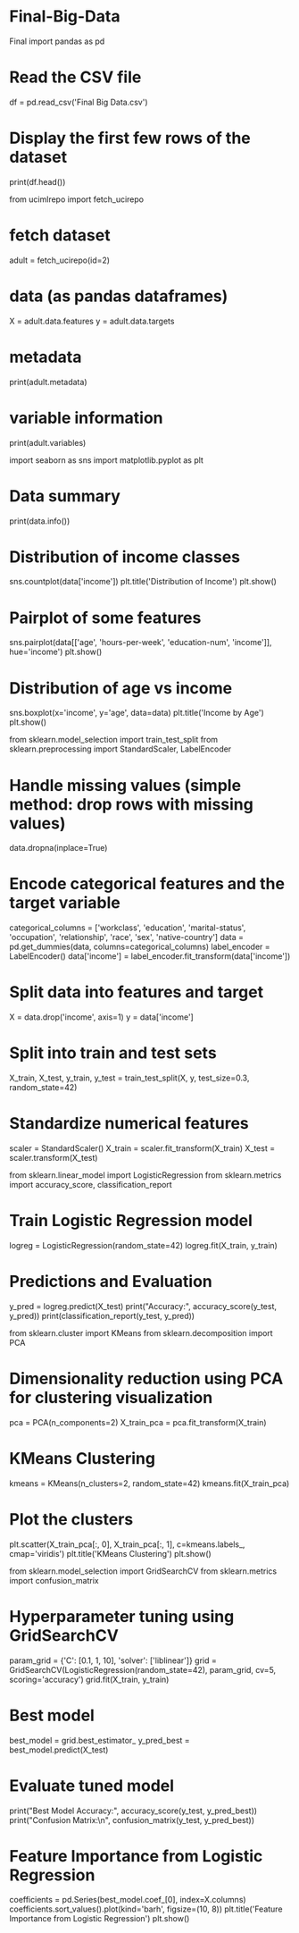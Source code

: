# Final-Big-Data
Final 
import pandas as pd

# Read the CSV file
df = pd.read_csv('Final Big Data.csv')

# Display the first few rows of the dataset
print(df.head())



from ucimlrepo import fetch_ucirepo 
  
# fetch dataset 
adult = fetch_ucirepo(id=2) 
  
# data (as pandas dataframes) 
X = adult.data.features 
y = adult.data.targets 
  
# metadata 
print(adult.metadata) 
  
# variable information 
print(adult.variables) 


import seaborn as sns
import matplotlib.pyplot as plt

# Data summary
print(data.info())

# Distribution of income classes
sns.countplot(data['income'])
plt.title('Distribution of Income')
plt.show()


# Pairplot of some features
sns.pairplot(data[['age', 'hours-per-week', 'education-num', 'income']], hue='income')
plt.show()

# Distribution of age vs income
sns.boxplot(x='income', y='age', data=data)
plt.title('Income by Age')
plt.show()


from sklearn.model_selection import train_test_split
from sklearn.preprocessing import StandardScaler, LabelEncoder

# Handle missing values (simple method: drop rows with missing values)
data.dropna(inplace=True)

# Encode categorical features and the target variable
categorical_columns = ['workclass', 'education', 'marital-status', 'occupation', 
                       'relationship', 'race', 'sex', 'native-country']
data = pd.get_dummies(data, columns=categorical_columns)
label_encoder = LabelEncoder()
data['income'] = label_encoder.fit_transform(data['income'])

# Split data into features and target
X = data.drop('income', axis=1)
y = data['income']

# Split into train and test sets
X_train, X_test, y_train, y_test = train_test_split(X, y, test_size=0.3, random_state=42)

# Standardize numerical features
scaler = StandardScaler()
X_train = scaler.fit_transform(X_train)
X_test = scaler.transform(X_test)


from sklearn.linear_model import LogisticRegression
from sklearn.metrics import accuracy_score, classification_report

# Train Logistic Regression model
logreg = LogisticRegression(random_state=42)
logreg.fit(X_train, y_train)

# Predictions and Evaluation
y_pred = logreg.predict(X_test)
print("Accuracy:", accuracy_score(y_test, y_pred))
print(classification_report(y_test, y_pred))


from sklearn.cluster import KMeans
from sklearn.decomposition import PCA

# Dimensionality reduction using PCA for clustering visualization
pca = PCA(n_components=2)
X_train_pca = pca.fit_transform(X_train)

# KMeans Clustering
kmeans = KMeans(n_clusters=2, random_state=42)
kmeans.fit(X_train_pca)

# Plot the clusters
plt.scatter(X_train_pca[:, 0], X_train_pca[:, 1], c=kmeans.labels_, cmap='viridis')
plt.title('KMeans Clustering')
plt.show()


from sklearn.model_selection import GridSearchCV
from sklearn.metrics import confusion_matrix

# Hyperparameter tuning using GridSearchCV
param_grid = {'C': [0.1, 1, 10], 'solver': ['liblinear']}
grid = GridSearchCV(LogisticRegression(random_state=42), param_grid, cv=5, scoring='accuracy')
grid.fit(X_train, y_train)

# Best model
best_model = grid.best_estimator_
y_pred_best = best_model.predict(X_test)

# Evaluate tuned model
print("Best Model Accuracy:", accuracy_score(y_test, y_pred_best))
print("Confusion Matrix:\n", confusion_matrix(y_test, y_pred_best))


# Feature Importance from Logistic Regression
coefficients = pd.Series(best_model.coef_[0], index=X.columns)
coefficients.sort_values().plot(kind='barh', figsize=(10, 8))
plt.title('Feature Importance from Logistic Regression')
plt.show()
